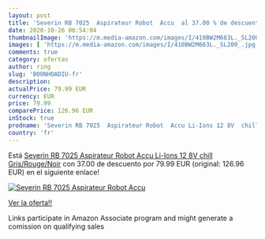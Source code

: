 ```yaml
---
layout: post
title: 'Severin RB 7025  Aspirateur Robot  Accu  al 37.00 % de descuento'
date: 2020-10-26 06:54:04
thumbnailImage: 'https://m.media-amazon.com/images/I/410BW2M663L._SL200_.jpg'
images: [ 'https://m.media-amazon.com/images/I/410BW2M663L._SL200_.jpg' ]
comments: true
category: ofertas
author: ring
slug: 'B00NHOADIU-fr'
description:
actualPrice: 79.99 EUR
currency: EUR
price: 79.99
comparePrice: 126.96 EUR
inStock: true
prodname: 'Severin RB 7025  Aspirateur Robot  Accu Li-Ions 12 8V  chill  Gris/Rouge/Noir'
country: 'fr'
---
```


Está [Severin RB 7025  Aspirateur Robot  Accu Li-Ions 12 8V  chill  Gris/Rouge/Noir](https://www.amazon.fr/dp/B00NHOADIU/?tag=tolees0d-21) con 37.00 de descuento por 79.99 EUR (original: 126.96 EUR) en el siguiente enlace!

[![Severin RB 7025  Aspirateur Robot  Accu ](https://m.media-amazon.com/images/I/410BW2M663L._SL200_.jpg)](https://www.amazon.fr/dp/B00NHOADIU/?tag=tolees0d-21)

[Ver la oferta!!](https://www.amazon.fr/dp/B00NHOADIU/?tag=tolees0d-21)

Links participate in Amazon Associate program and might generate a comission on qualifying sales


